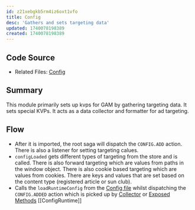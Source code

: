 ```yaml
---
id: z21xebgkb5rm4iz6oxt1vfo
title: Config
desc: 'Gathers and sets targeting data'
updated: 1740078198389
created: 1740078198389
---
```

## Code Source
- Related Files: [Config](/ncu-ad-manager/src/Modules/Config/Config.ts)

## Summary
This module primarily sets up kvps for GAM by gathering targeting data. It sets special KVPs. It acts as a data collector and formatter for ad targeting. 

## Flow 
- After it is imported, the root saga will dispatch the `CONFIG.ADD` action. There is also a listener for setting targeting calues. 
- `configLoaded` gets different types of targeting from the store and is called. There is also forward targeting which are values from paths in the window object. There is also cookie based targeting which are values from cookies. There are keys and values that are set based on the content type (registered article or sun club). 
- Calls the `loadRuntimeConfig` from the [Config file](/ncu-ad-manager/src/Modules/Config/Config.runtime.ts) whilst dispatching the `CONFIG.ADDED` action which is picked up by [Collector](/ncu-ad-manager/src/Modules/Collector/Collector.ts) or [Exposed Methods](/ncu-ad-manager/src/Modules/ExposedMethods/ExposedMethods.ts)
[[ConfigRuntime]]